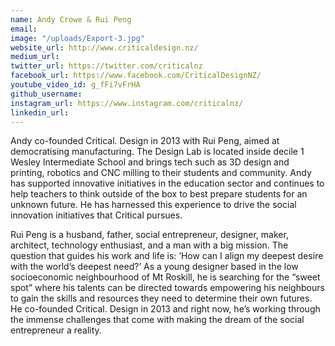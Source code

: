 ```yaml
---
name: Andy Crowe & Rui Peng
email: 
image: "/uploads/Export-3.jpg"
website_url: http://www.criticaldesign.nz/
medium_url: 
twitter_url: https://twitter.com/criticalnz
facebook_url: https://www.facebook.com/CriticalDesignNZ/
youtube_video_id: g_fFi7vFrHA
github_username: 
instagram_url: https://www.instagram.com/criticalnz/
linkedin_url: 
---
```


Andy co-founded Critical. Design in 2013 with Rui Peng, aimed at democratising manufacturing. The Design Lab is located inside decile 1 Wesley Intermediate School and brings tech such as 3D design and printing, robotics and CNC milling to their students and community. Andy has supported innovative initiatives in the education sector and continues to help teachers to think outside of the box to best prepare students for an unknown future. He has harnessed this experience to drive the social innovation initiatives that Critical pursues.

Rui Peng is a husband, father, social entrepreneur, designer, maker, architect, technology enthusiast, and a man with a big mission. The question that guides his work and life is: ‘How can I align my deepest desire with the world’s deepest need?’ As a young designer based in the low socioeconomic neighbourhood of Mt Roskill, he is searching for the “sweet spot” where his talents can be directed towards empowering his neighbours to gain the skills and resources they need to determine their own futures. He co-founded Critical. Design in 2013 and right now, he’s working through the immense challenges that come with making the dream of the social entrepreneur a reality.

